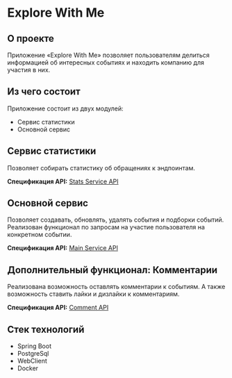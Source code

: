 # Explore With Me

## О проекте
Приложение «Explore With Me» позволяет пользователям делиться информацией об интересных событиях и находить компанию для участия в них.

## Из чего состоит
Приложение состоит из двух модулей:
- Сервис статистики
- Основной сервис

## Сервис статистики
Позволяет собирать статистику об обращениях к эндпоинтам.

**Спецификация API:** [Stats Service API](https://github.com/galievranis/java-explore-with-me/blob/20c5e4a016a4aa2f7cd62ba3ebbd4474e95f150f/ewm-stats-service-spec.json)

## Основной сервис
Позволяет создавать, обновлять, удалять события и подборки событий. Реализован функционал по запросам на участие пользователя на конкретном событии.

**Спецификация API:** [Main Service API](https://github.com/galievranis/java-explore-with-me/blob/20c5e4a016a4aa2f7cd62ba3ebbd4474e95f150f/ewm-main-service-spec.json)

## Дополнительный функционал: Комментарии
Реализована возможность оставлять комментарии к событиям. А также возможность ставить лайки и дизлайки к комментариям.

**Спецификация API:** [Comment API](https://github.com/galievranis/java-explore-with-me/blob/20c5e4a016a4aa2f7cd62ba3ebbd4474e95f150f/ewm-main-service-feature-spec.json)

## Стек технологий
* Spring Boot
* PostgreSql
* WebClient
* Docker
